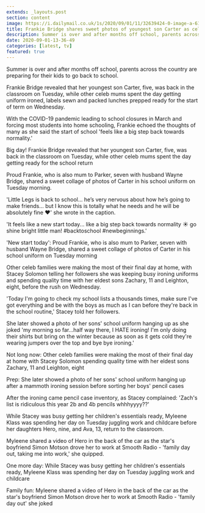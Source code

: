 ```yaml
---
extends: _layouts.post
section: content
image: https://i.dailymail.co.uk/1s/2020/09/01/11/32639424-0-image-a-61_1598957833067.jpg 
title: Frankie Bridge shares sweet photos of youngest son Carter as celeb mums prepare for back to school  
description: Summer is over and after months off school, parents across the country are preparing for their kids to go back to school. 
date: 2020-09-01-13-36-49 
categories: [latest, tv] 
featured: true 
--- 
```

Summer is over and after months off school, parents across the country are preparing for their kids to go back to school.

Frankie Bridge revealed that her youngest son Carter, five, was back in the classroom on Tuesday, while other celeb mums spent the day getting uniform ironed, labels sewn and packed lunches prepped ready for the start of term on Wednesday. 

With the COVID-19 pandemic leading to school closures in March and forcing most students into home schooling, Frankie echoed the thoughts of many as she said the start of school 'feels like a big step back towards normality.'

Big day! Frankie Bridge revealed that her youngest son Carter, five, was back in the classroom on Tuesday, while other celeb mums spent the day getting ready for the school return

Proud Frankie, who is also mum to Parker, seven with husband Wayne Bridge, shared a sweet collage of photos of Carter in his school uniform on Tuesday morning. 

'Little Legs is back to school... he’s very nervous about how he’s going to make friends... but I know this is totally what he needs and he will be absolutely fine ❤️' she wrote in the caption.

'It feels like a new start today... like a big step back towards normality ☀️ go shine bright little man! #backtoschool #newbeginnings.'



'New start today': Proud Frankie, who is also mum to Parker, seven with husband Wayne Bridge, shared a sweet collage of photos of Carter in his school uniform on Tuesday morning

Other celeb families were making the most of their final day at home, with Stacey Solomon telling her followers she was keeping busy ironing uniforms and spending quality time with her eldest sons Zachary, 11 and Leighton, eight, before the rush on Wednesday.

'Today I'm going to check my school lists a thousands times, make sure I've got everything and be with the boys as much as I can before they're back in the school routine,' Stacey told her followers. 

She later showed a photo of her sons' school uniform hanging up as she joked 'my morning so far...half way there, I HATE ironing! I'm only doing their shirts but bring on the winter because as soon as it gets cold they're wearing jumpers over the top and bye bye ironing.'

Not long now: Other celeb families were making the most of their final day at home with Stacey Solomon spending quality time with her eldest sons Zachary, 11 and Leighton, eight

Prep: She later showed a photo of her sons' school uniform hanging up after a mammoth ironing session before sorting her boys' pencil cases

After the ironing came pencil case inventory, as Stacey complained: 'Zach's list is ridiculous this year 2b and 4b pencils whhhyyyy??'

While Stacey was busy getting her children's essentials ready, Myleene Klass was spending her day on Tuesday juggling work and childcare before her daughters Hero, nine, and Ava, 13, return to the classroom. 

Myleene shared a video of Hero in the back of the car as the star's boyfriend Simon Motson drove her to work at Smooth Radio - 'family day out, taking me into work,' she quipped.  

One more day: While Stacey was busy getting her children's essentials ready, Myleene Klass was spending her day on Tuesday juggling work and childcare

Family fun: Myleene shared a video of Hero in the back of the car as the star's boyfriend Simon Motson drove her to work at Smooth Radio - 'family day out' she joked

